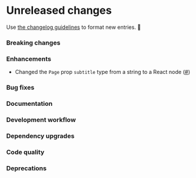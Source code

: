 # Unreleased changes

Use [the changelog guidelines](/documentation/Versioning%20and%20changelog.md) to format new entries. 💜

### Breaking changes

### Enhancements

- Changed the `Page` prop `subtitle` type from a string to a React node ([#](https://github.com/Shopify/polaris-react/pull/))

### Bug fixes

### Documentation

### Development workflow

### Dependency upgrades

### Code quality

### Deprecations
